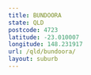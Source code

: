 ```yaml
---
title: BUNDOORA
state: QLD
postcode: 4723
latitude: -23.010007
longitude: 148.231917
url: /qld/bundoora/
layout: suburb
---
```

